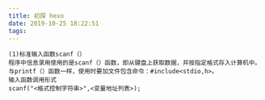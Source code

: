 ```yaml
---
title: 初探 hexo
date: 2019-10-25 18:22:51
tags: 
---
```


    (1)标准输入函数scanf（）
    程序中信息录用使用的是scanf（）函数，即从键盘上获取数据，并按指定格式存入计算机中。与printf（）函数一样，使用时要加文件包含命令：#include<stdio,h>。
    输入函数调用形式
    scanf("<格式控制字符串>",<变量地址列表>);